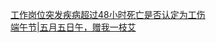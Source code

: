   
[工作岗位突发疾病超过48小时死亡是否认定为工伤](http://www.dianyue.me/archives/895/dqhqbicve2f71v1r/)  
[端午节|五月五日午，赠我一枝艾](http://www.dianyue.me/archives/892/6bmdkvc796qmwqle/)